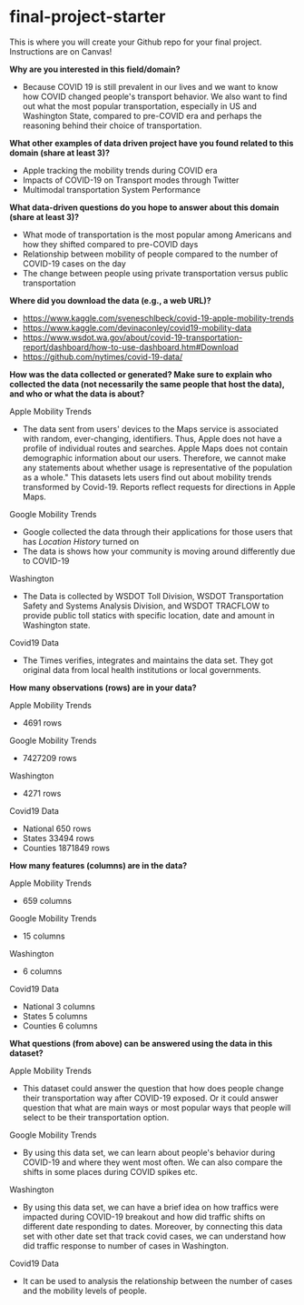 # final-project-starter

This is where you will create your Github repo for your final project. Instructions are on Canvas!

**Why are you interested in this field/domain?**
- Because COVID 19 is still prevalent in our lives and we want to know how COVID changed people's transport behavior.
  We also want to find out what the most popular transportation, especially in US and Washington State, compared to pre-COVID
  era and perhaps the reasoning behind their choice of transportation.

**What other examples of data driven project have you found related to this domain (share at least 3)?**
- Apple tracking the mobility trends during COVID era
- Impacts of COVID-19 on Transport modes through Twitter
- Multimodal transportation System Performance

**What data-driven questions do you hope to answer about this domain (share at least 3)?**
- What mode of transportation is the most popular among Americans and how they shifted compared to pre-COVID days
- Relationship between mobility of people compared to the number of COVID-19 cases on the day
- The change between people using private transportation versus public transportation

**Where did you download the data (e.g., a web URL)?**
- https://www.kaggle.com/sveneschlbeck/covid-19-apple-mobility-trends
- https://www.kaggle.com/devinaconley/covid19-mobility-data
- https://www.wsdot.wa.gov/about/covid-19-transportation-report/dashboard/how-to-use-dashboard.htm#Download
- https://github.com/nytimes/covid-19-data/

**How was the data collected or generated? Make sure to explain who collected the data (not necessarily the same people that host the data), and who or what the data is about?**

Apple Mobility Trends
- The data sent from users' devices to the Maps service is associated with random, ever-changing, identifiers. Thus, Apple does not have a profile of individual routes and searches. Apple Maps does not contain demographic information about our users. Therefore, we cannot make any statements about whether usage is representative of the population as a whole." This datasets lets users find out about mobility trends transformed by Covid-19. Reports reflect requests for directions in Apple Maps.

Google Mobility Trends
- Google collected the data through their applications for those users that has _Location History_ turned on
- The data is shows how your community is moving around differently due to COVID-19

Washington
- The Data is collected by WSDOT Toll Division, WSDOT Transportation Safety and Systems Analysis Division, and WSDOT TRACFLOW to provide public toll statics with specific location, date and amount in Washington state.

Covid19 Data
- The Times verifies, integrates and maintains the data set. They got original data from local health institutions or local governments. 

**How many observations (rows) are in your data?**

Apple Mobility Trends
- 4691 rows

Google Mobility Trends
- 7427209 rows

Washington
- 4271 rows

Covid19 Data
- National 650 rows
- States 33494 rows
- Counties 1871849 rows

**How many features (columns) are in the data?**

Apple Mobility Trends
- 659 columns

Google Mobility Trends
- 15 columns

Washington
- 6 columns

Covid19 Data
- National 3 columns
- States 5 columns
- Counties 6 columns

**What questions (from above) can be answered using the data in this dataset?**

Apple Mobility Trends
- This dataset could answer the question that how does people change their transportation way after COVID-19 exposed. Or it could answer question that what are main ways or most popular ways that people will select to be their transportation option.

Google Mobility Trends
- By using this data set, we can learn about people's behavior during COVID-19 and where they went most often. We can also compare the shifts in some places during COVID spikes etc.

Washington
- By using this data set, we can have a brief idea on how traffics were impacted during COVID-19 breakout and how did traffic shifts on different date responding to dates. Moreover, by connecting this data set with other date set that track covid cases, we can understand how did traffic response to number of cases in Washington.

Covid19 Data
- It can be used to analysis the relationship between the number of cases and the mobility levels of people.
